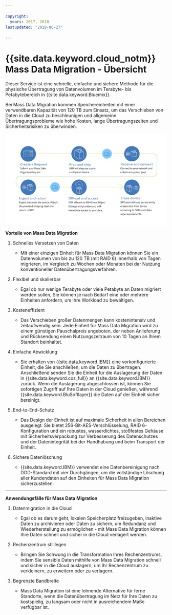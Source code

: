 ```yaml
---

copyright:
  years: 2017, 2018
lastupdated: "2018-06-27"

---
```



# {{site.data.keyword.cloud_notm}} Mass Data Migration - Übersicht

Dieser Service ist eine schnelle, einfache und sichere Methode für die physische Übertragung von Datenvolumen im Terabyte- bis Petabytebereich in {{site.data.keyword.Bluemix}}.

Bei Mass Data Migration kommen Speichereinheiten mit einer verwendbaren Kapazität von 120 TB zum Einsatz, um das Verschieben von Daten in die Cloud zu beschleunigen und allgemeine Übertragungsprobleme wie hohe Kosten, lange Übertragungszeiten und Sicherheitsrisiken zu überwinden.

![Prozessablauf bei Mass Data Migration](/images/MDMSWorkflow.png)

**Vorteile von Mass Data Migration**

1. Schnelles Versetzen von Daten
    - Mit einer einzigen Einheit für Mass Data Migration können Sie ein Datenvolumen von bis zu 120 TB (mit RAID 6) innerhalb von Tagen migrieren, im Vergleich zu Wochen oder Monaten bei der Nutzung konventioneller Datenübertragungsverfahren.
    
2. Flexibel und skalierbar
    - Egal ob nur wenige Terabyte oder viele Petabyte an Daten migriert werden sollen, Sie können je nach Bedarf eine oder mehrere Einheiten anfordern, um Ihre Workload zu bewältigen.
    
3. Kosteneffizient
    - Das Verschieben großer Datenmengen kann kostenintensiv und zeitaufwendig sein. Jede Einheit für Mass Data Migration wird zu einem günstigen Pauschalpreis angeboten, der neben Anlieferung und Rücksendung einen Nutzungszeitraum von 10 Tagen an Ihrem Standort beinhaltet. 
    
4. Einfache Abwicklung
    - Sie erhalten von {{site.data.keyword.IBM}} eine vorkonfigurierte Einheit, die Sie anschließen, um die Daten zu übertragen. Anschließend senden Sie die Einheit für die Auslagerung der Daten in {{site.data.keyword.cos_full}} an {{site.data.keyword.IBM}} zurück. Wenn die Auslagerung abgeschlossen ist, können Sie sofortigen Zugriff auf Ihre Daten in der Cloud genießen, während {{site.data.keyword.BluSoftlayer}} die Daten auf der Einheit sicher bereinigt.
    
5. End-to-End-Schutz
    - Das Design der Einheit ist auf maximale Sicherheit in allen Bereichen ausgelegt. Sie bietet 256-Bit-AES-Verschlüsselung, RAID 6-Konfiguration und ein robustes, wasserdichtes, stoßfestes Gehäuse mit Sicherheitsverpackung zur Verbesserung des Datenschutzes und der Datenintegrität bei der Handhabung und beim Transport der Einheit.
    
6. Sichere Datenlöschung
    - {{site.data.keyword.IBM}} verwendet eine Datenbereinigung nach DOD-Standard mit vier Durchgängen, um die vollständige Löschung aller Kundendaten auf den Einheiten für Mass Data Migration sicherzustellen.
    
    
<hr>


**Anwendungsfälle für Mass Data Migration**
1. Datenmigration in die Cloud
    - Egal ob es darum geht, lokalen Speicherplatz freizugeben, inaktive Daten zu archivieren oder Daten zu sichern, um Redundanz und Wiederherstellung zu ermöglichen - mit Mass Data Migration können Ihre Daten schnell und sicher in die Cloud verlagert werden.

2. Rechenzentrum stilllegen
    - Bringen Sie Schwung in die Transformation Ihres Rechenzentrums, indem Sie sensible Daten mithilfe von Mass Data Migration schnell und sicher in die Cloud auslagern, um Ihr Rechenzentrum zu verkleinern, zu erweitern oder zu verlagern.

3. Begrenzte Bandbreite
    - Mass Data Migration ist eine lohnende Alternative für ferne Standorte, wenn die Datenübertragung im Netz für Ihre Daten zu kostspielig, zu langsam oder nicht in ausreichendem Maße verfügbar ist.
